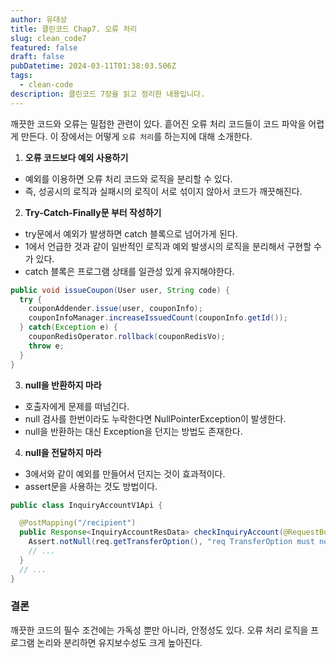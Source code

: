 ```yaml
---
author: 유대상
title: 클린코드 Chap7. 오류 처리
slug: clean_code7
featured: false
draft: false
pubDatetime: 2024-03-11T01:38:03.506Z
tags:
  - clean-code
description: 클린코드 7장을 읽고 정리한 내용입니다.
---
```


깨끗한 코드와 오류는 밀접한 관련이 있다. 흩어진 오류 처리 코드들이 코드 파악을 어렵게 만든다. 이 장에서는 어떻게 `오류 처리`를 하는지에 대해 소개한다.

1. **오류 코드보다 예외 사용하기**

- 예외를 이용하면 오류 처리 코드와 로직을 분리할 수 있다.
- 즉, 성공시의 로직과 실패시의 로직이 서로 섞이지 않아서 코드가 깨끗해진다.

2. **Try-Catch-Finally문 부터 작성하기**

- try문에서 예외가 발생하면 catch 블록으로 넘어가게 된다.
- 1에서 언급한 것과 같이 일반적인 로직과 예외 발생시의 로직을 분리해서 구현할 수가 있다.
- catch 블록은 프로그램 상태를 일관성 있게 유지해야한다.

```java
public void issueCoupon(User user, String code) {
  try {
    couponAddender.issue(user, couponInfo);
    couponInfoManager.increaseIssuedCount(couponInfo.getId());
  } catch(Exception e) {
    couponRedisOperator.rollback(couponRedisVo);
    throw e;
  }
}
```

3. **null을 반환하지 마라**

- 호출자에게 문제를 떠넘긴다.
- null 검사를 한번이라도 누락한다면 NullPointerException이 발생한다.
- null을 반환하는 대신 Exception을 던지는 방법도 존재한다.

4. **null을 전달하지 마라**

- 3에서와 같이 예외를 만들어서 던지는 것이 효과적이다.
- assert문을 사용하는 것도 방법이다.

```java
public class InquiryAccountV1Api {

  @PostMapping("/recipient")
  public Response<InquiryAccountResData> checkInquiryAccount(@RequestBody InquiryAccountReqData req, UserAdapter userAdapter) {
    Assert.notNull(req.getTransferOption(), "req TransferOption must not be null.");
    // ...
  }
  // ...
}
```

### 결론

깨끗한 코드의 필수 조건에는 가독성 뿐만 아니라, 안정성도 있다.
오류 처리 로직을 프로그램 논리와 분리하면 유지보수성도 크게 높아진다.
